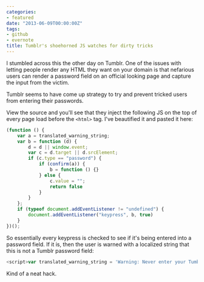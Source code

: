 ```yaml
---
categories:
- featured
date: "2013-06-09T00:00:00Z"
tags:
- github
- evernote
title: Tumblr's shoehorned JS watches for dirty tricks
---
```


I stumbled across this the other day on Tumblr.
One of the issues with letting people render
any HTML they want on your domain is that nefarious users can render a password
field on an official looking page and capture the input from the victim.

Tumblr seems to have come up strategy to try and prevent tricked users from
entering their passwords.

View the source and you'll see that they inject the following JS on the top of every page load before
the `<html>` tag. I've beautified it and pasted it here:

```js
(function () {
    var a = translated_warning_string;
    var b = function (d) {
        d = d || window.event;
        var c = d.target || d.srcElement;
        if (c.type == "password") {
            if (confirm(a)) {
                b = function () {}
            } else {
                c.value = "";
                return false
            }
        }
    };
    if (typeof document.addEventListener != "undefined") {
        document.addEventListener("keypress", b, true)
    }
})();
```

So essentially every keypress is checked to see if it's being entered into a
password field. If it is, then the user is warned with a localized string that
this is not a Tumblr password field:

```js
<script>var translated_warning_string = 'Warning: Never enter your Tumblr password unless \u201chttps://www.tumblr.com/login\u201d\x0ais the address in your web browser.\x0a\x0aYou should also see a green \u201cTumblr, Inc.\u201d identification in the address bar.\x0a\x0aSpammers and other bad guys use fake forms to steal passwords.\x0a\x0aTumblr will never ask you to log in from a user\u2019s blog.\x0a\x0aAre you absolutely sure you want to continue?';</script>
```

Kind of a neat hack.
